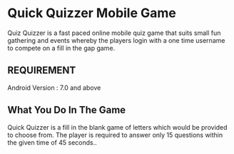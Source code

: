 # Quick Quizzer Mobile Game
Quiz Quizzer is a fast paced online mobile quiz game that suits small fun gathering and events whereby the players login
with a one time username to compete on a fill in the gap game.

## REQUIREMENT
Android Version : 7.0 and above

## What You Do In The Game
Quick Quizzer is a fill in the blank game of letters which would be provided to choose from.
The player is required to answer only 15 questions within the given time of 45 seconds..

